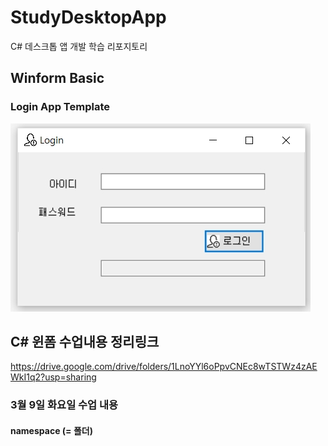 # StudyDesktopApp
C# 데스크톱 앱 개발 학습 리포지토리

## Winform Basic

### Login App Template
![LoginApp결과](https://raw.githubusercontent.com/sumin2123/StudyDesktopApp/main/images/%EC%9D%B4%EB%AF%B8%EC%A7%80%2014.jpg)

## C# 윈폼 수업내용 정리링크
https://drive.google.com/drive/folders/1LnoYYl6oPpvCNEc8wTSTWz4zAEWkI1q2?usp=sharing

### 3월 9일 화요일 수업 내용
#### namespace (= 폴더)
